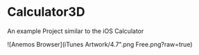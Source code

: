 # Calculator3D
An example Project similar to the iOS Calculator

![Anemos Browser](iTunes Artwork/4.7".png Free.png?raw=true)
